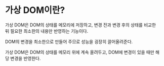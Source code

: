 # 가상 DOM이란?

가상 DOM은 DOM의 상태를 메모리에 저장하고, 변경 전과 변경 후의 상태를 비교한 뒤 필요한 최소한의 내용만 반영하는 기능이다.  

DOM의 변경을 최소한으로 만들어 주므로 성능을 굉장히 끌어올려준다.  

가상 DOM은 DOM의 상태를 메모리 위에 계속 올려두고, DOM에 변경이 있을 때만 해당 변경을 반영한다.